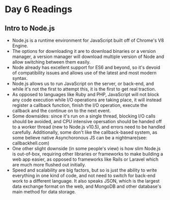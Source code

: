 # Day 6 Readings

## Intro to Node.js
- Node.js is a runtime environment for JavaScript built off of Chrome's V8 Engine.
- The options for downloading it are to download binaries or a version manager, a version manager will download multiple version of Node and allow switching between them easily.
- Node already has excellent support for ES6 and beyond, so it's devoid of compatibility issues and allows use of the latest and most modern syntax.
- Node.js allows us to run JavaScript on the server, or back-end, and while it's not the first to attempt this, it is the first to get real traction. 
- As opposed to languages like Ruby and PHP, JavaScript will not block any code execution while I/O operations are taking place, it will instead register a callback function, finish the I/O operation, execute the callback and the continue on to the next event.
- Some downsides: since it's run on a single thread, blocking I/O calls should be avoided, and CPU intensive opersation should be handed off to a worker thread (new to Node.js v10.5), and errors need to be handled carefully. Additionally, some don't like the callback-based system, as some believe native Asynchoronous JS can be a nightmare(see: callbackhell.com) 
- One other slight downside (in some people's view) is how slim Node.js is out-of-box, requiring other libraries or frameworks to make building a web app easier, as opposed to frameworks like Rails or Laravel which are much more flushed out initially.
- Speed and scalability are big factors, but so is just the ability to write everything in one kind of code, and not need to switch for back-end work to a different language. It also speaks JSON, which is the largest data exchange format on the web, and MongoDB and other database's main method for data storage. 